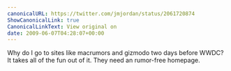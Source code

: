 ```yaml
---
canonicalURL: https://twitter.com/jmjordan/status/2061720874
ShowCanonicalLink: true
CanonicalLinkText: View original on
date: 2009-06-07T04:28:07+00:00
---
```

Why do I go to sites like macrumors and gizmodo two days before WWDC? It takes all of the fun out of it. They need an rumor-free homepage.